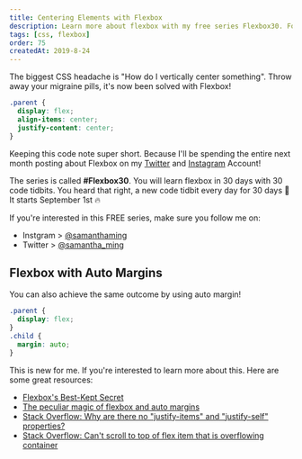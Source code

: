 ```yaml
---
title: Centering Elements with Flexbox
description: Learn more about flexbox with my free series Flexbox30. Follow my Twitter (@samantha_ming) or Instagram (@samanthaming) to catch it...
tags: [css, flexbox]
order: 75
createdAt: 2019-8-24
---
```


The biggest CSS headache is "How do I vertically center something". Throw away your migraine pills, it's now been solved with Flexbox!

```css
.parent {
  display: flex;
  align-items: center;
  justify-content: center;
}
```

Keeping this code note super short. Because I'll be spending the entire next month posting about Flexbox on my [Twitter](https://twitter.com/samantha_ming) and [Instagram](https://www.instagram.com/samanthaming/) Account!

The series is called **#Flexbox30**. You will learn flexbox in 30 days with 30 code tidbits. You heard that right, a new code tidbit every day for 30 days 💪 It starts September 1st 🔥

If you're interested in this FREE series, make sure you follow me on:

- Instgram > [@samanthaming](https://www.instagram.com/samanthaming/)
- Twitter > [@samantha_ming](https://twitter.com/samantha_ming)

## Flexbox with Auto Margins

You can also achieve the same outcome by using auto margin!

```css
.parent {
  display: flex;
}
.child {
  margin: auto;
}
```

This is new for me. If you're interested to learn more about this. Here are some great resources:

- [Flexbox's Best-Kept Secret](https://hackernoon.com/flexbox-s-best-kept-secret-bd3d892826b6)
- [The peculiar magic of flexbox and auto margins](https://css-tricks.com/the-peculiar-magic-of-flexbox-and-auto-margins/)
- [Stack Overflow: Why are there no "justify-items" and "justify-self" properties?](https://stackoverflow.com/questions/32551291/in-css-flexbox-why-are-there-no-justify-items-and-justify-self-properties/33856609#33856609)
- [Stack Overflow: Can't scroll to top of flex item that is overflowing container](https://stackoverflow.com/questions/33454533/cant-scroll-to-top-of-flex-item-that-is-overflowing-container)
